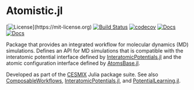 # Atomistic.jl

[![License](https://img.shields.io/badge/License-MIT-blue.svg?style=flat-square")](https://mit-license.org)
[![Build Status](https://github.com/cesmix-mit/Atomistic.jl/workflows/CI/badge.svg)](https://github.com/cesmix-mit/Atomistic.jl/actions)
[![codecov](https://codecov.io/gh/cesmix-mit/Atomistic.jl/branch/main/graph/badge.svg?token=deFwHZ5wNt)](https://codecov.io/gh/cesmix-mit/Atomistic.jl)
[![Docs](https://img.shields.io/badge/docs-stable-blue.svg)](https://cesmix-mit.github.io/Atomistic.jl/stable)
[![Docs](https://img.shields.io/badge/docs-dev-blue.svg)](https://cesmix-mit.github.io/Atomistic.jl/dev)

Package that provides an integrated workflow for molecular dynamics (MD) simulations. Defines an API for MD simulations that is compatible with the interatomic potential interface defined by [InteratomicPotentials.jl](https://github.com/cesmix-mit/InteratomicPotentials.jl) and the atomic configuration interface defined by [AtomsBase.jl](https://github.com/JuliaMolSim/AtomsBase.jl).

Developed as part of the [CESMIX](https://computing.mit.edu/cesmix/) Julia package suite. See also [ComposableWorkflows](https://github.com/cesmix-mit/ComposableWorkflows), [InteratomicPotentials.jl](https://github.com/cesmix-mit/InteratomicPotentials.jl), and [PotentialLearning.jl](https://github.com/cesmix-mit/PotentialLearning.jl).
